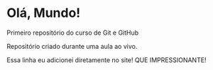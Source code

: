 # Olá, Mundo!
 Primeiro repositório do curso de Git e GitHub

Repositório criado durante uma aula ao vivo.

Essa linha eu adicionei diretamente no site! QUE IMPRESSIONANTE!

